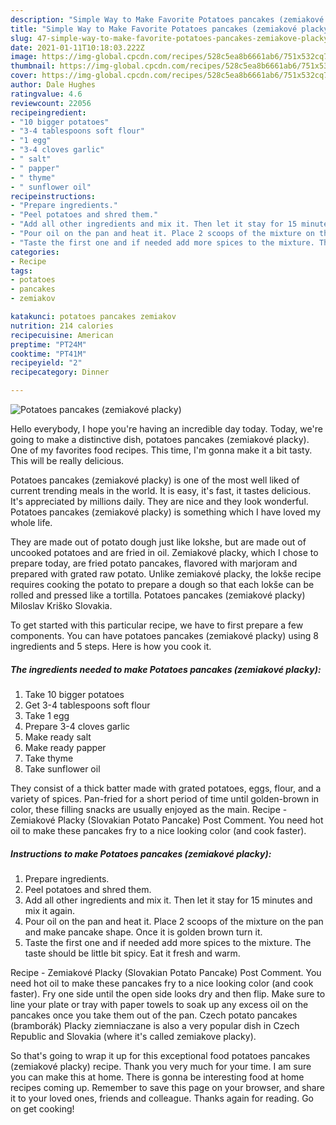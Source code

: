 ```yaml
---
description: "Simple Way to Make Favorite Potatoes pancakes (zemiakové placky)"
title: "Simple Way to Make Favorite Potatoes pancakes (zemiakové placky)"
slug: 47-simple-way-to-make-favorite-potatoes-pancakes-zemiakove-placky
date: 2021-01-11T10:18:03.222Z
image: https://img-global.cpcdn.com/recipes/528c5ea8b6661ab6/751x532cq70/potatoes-pancakes-zemiakove-placky-recipe-main-photo.jpg
thumbnail: https://img-global.cpcdn.com/recipes/528c5ea8b6661ab6/751x532cq70/potatoes-pancakes-zemiakove-placky-recipe-main-photo.jpg
cover: https://img-global.cpcdn.com/recipes/528c5ea8b6661ab6/751x532cq70/potatoes-pancakes-zemiakove-placky-recipe-main-photo.jpg
author: Dale Hughes
ratingvalue: 4.6
reviewcount: 22056
recipeingredient:
- "10 bigger potatoes"
- "3-4 tablespoons soft flour"
- "1 egg"
- "3-4 cloves garlic"
- " salt"
- " papper"
- " thyme"
- " sunflower oil"
recipeinstructions:
- "Prepare ingredients."
- "Peel potatoes and shred them."
- "Add all other ingredients and mix it. Then let it stay for 15 minutes and mix it again."
- "Pour oil on the pan and heat it. Place 2 scoops of the mixture on the pan and make pancake shape. Once it is golden brown turn it."
- "Taste the first one and if needed add more spices to the mixture. The taste should be little bit spicy. Eat it fresh and warm."
categories:
- Recipe
tags:
- potatoes
- pancakes
- zemiakov

katakunci: potatoes pancakes zemiakov 
nutrition: 214 calories
recipecuisine: American
preptime: "PT24M"
cooktime: "PT41M"
recipeyield: "2"
recipecategory: Dinner

---
```



![Potatoes pancakes (zemiakové placky)](https://img-global.cpcdn.com/recipes/528c5ea8b6661ab6/751x532cq70/potatoes-pancakes-zemiakove-placky-recipe-main-photo.jpg)

Hello everybody, I hope you're having an incredible day today. Today, we're going to make a distinctive dish, potatoes pancakes (zemiakové placky). One of my favorites food recipes. This time, I'm gonna make it a bit tasty. This will be really delicious.

Potatoes pancakes (zemiakové placky) is one of the most well liked of current trending meals in the world. It is easy, it's fast, it tastes delicious. It's appreciated by millions daily. They are nice and they look wonderful. Potatoes pancakes (zemiakové placky) is something which I have loved my whole life.

They are made out of potato dough just like lokshe, but are made out of uncooked potatoes and are fried in oil. Zemiakové placky, which I chose to prepare today, are fried potato pancakes, flavored with marjoram and prepared with grated raw potato. Unlike zemiakové placky, the lokše recipe requires cooking the potato to prepare a dough so that each lokše can be rolled and pressed like a tortilla. Potatoes pancakes (zemiakové placky) Miloslav Kriško Slovakia.


To get started with this particular recipe, we have to first prepare a few components. You can have potatoes pancakes (zemiakové placky) using 8 ingredients and 5 steps. Here is how you cook it.

<!--inarticleads1-->

##### The ingredients needed to make Potatoes pancakes (zemiakové placky):

1. Take 10 bigger potatoes
1. Get 3-4 tablespoons soft flour
1. Take 1 egg
1. Prepare 3-4 cloves garlic
1. Make ready  salt
1. Make ready  papper
1. Take  thyme
1. Take  sunflower oil


They consist of a thick batter made with grated potatoes, eggs, flour, and a variety of spices. Pan-fried for a short period of time until golden-brown in color, these filling snacks are usually enjoyed as the main. Recipe - Zemiakové Placky (Slovakian Potato Pancake) Post Comment. You need hot oil to make these pancakes fry to a nice looking color (and cook faster). 

<!--inarticleads2-->

##### Instructions to make Potatoes pancakes (zemiakové placky):

1. Prepare ingredients.
1. Peel potatoes and shred them.
1. Add all other ingredients and mix it. Then let it stay for 15 minutes and mix it again.
1. Pour oil on the pan and heat it. Place 2 scoops of the mixture on the pan and make pancake shape. Once it is golden brown turn it.
1. Taste the first one and if needed add more spices to the mixture. The taste should be little bit spicy. Eat it fresh and warm.


Recipe - Zemiakové Placky (Slovakian Potato Pancake) Post Comment. You need hot oil to make these pancakes fry to a nice looking color (and cook faster). Fry one side until the open side looks dry and then flip. Make sure to line your plate or tray with paper towels to soak up any excess oil on the pancakes once you take them out of the pan. Czech potato pancakes (bramborák) Placky ziemniaczane is also a very popular dish in Czech Republic and Slovakia (where it&#39;s called zemiakove placky). 

So that's going to wrap it up for this exceptional food potatoes pancakes (zemiakové placky) recipe. Thank you very much for your time. I am sure you can make this at home. There is gonna be interesting food at home recipes coming up. Remember to save this page on your browser, and share it to your loved ones, friends and colleague. Thanks again for reading. Go on get cooking!
